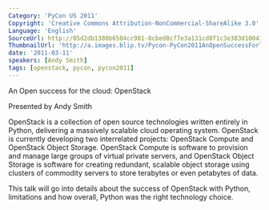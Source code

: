 ```yaml
---
Category: 'PyCon US 2011'
Copyright: 'Creative Commons Attribution-NonCommercial-ShareAlike 3.0'
Language: 'English'
SourceUrl: http://05d2db1380b6504cc981-8cbed8cf7e3a131cd8f1c3e383d10041.r93.cf2.rackcdn.com/pycon-us-2011/393_an-open-success-for-the-cloud-openstack.mp4
ThumbnailUrl: 'http://a.images.blip.tv/Pycon-PyCon2011AnOpenSuccessForTheCloudOpenStack791.png'
date: '2011-03-11'
speakers: [Andy Smith]
tags: [openstack, pycon, pycon2011]
---
```

An Open success for the cloud: OpenStack

Presented by Andy Smith

OpenStack is a collection of open source technologies written entirely in
Python, delivering a massively scalable cloud operating system. OpenStack is
currently developing two interrelated projects: OpenStack Compute and
OpenStack Object Storage. OpenStack Compute is software to provision and
manage large groups of virtual private servers, and OpenStack Object Storage
is software for creating redundant, scalable object storage using clusters of
commodity servers to store terabytes or even petabytes of data.

This talk will go into details about the success of OpenStack with Python,
limitations and how overall, Python was the right technology choice.

